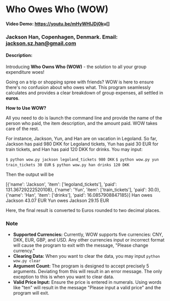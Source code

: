 # Who Owes Who (WOW)

#### Video Demo:  <https://youtu.be/mHyWHlJDj0k>u[]

### Jackson Han, Copenhagen, Denmark. Email: jackson.sz.han@gmail.com

#### Description:

Introducing **Who Owns Who (WOW)** - the solution to all your group expenditure woes!

Going on a trip or shopping spree with friends? WOW is here to ensure there's no confusion about who owes what. This program seamlessly calculates and provides a clear breakdown of group expenses, all settled in **euros**.

**How to Use WOW?**

All you need to do is launch the command line and provide the name of the person who paid, the item description, and the amount paid. WOW takes care of the rest.

For instance, Jackson, Yun, and Han are on vacation in Legoland. So far, Jackson has paid 980 DKK for Legoland tickets, Yun has paid 30 EUR for train tickets, and Han has paid 120 DKK for drinks.
You may input:

```$ python wow.py jackson legoland_tickets 980 DKK```
```$ python wow.py yun train_tickets 30 EUR```
```$ python wow.py han drinks 120 DKK```

Then the output will be

[{'name': 'Jackson', 'item': ['legoland_tickets'], 'paid': 131.36729222520108}, {'name': 'Yun', 'item': ['train_tickets'], 'paid': 30.0}, {'name': 'Han', 'item': ['drinks'], 'paid': 16.0857908847185}]
Han owes Jackson 43.07 EUR
Yun owes Jackson 29.15 EUR

Here, the final result is converted to Euros rounded to two decimal places.

### Note
- **Supported Currencies:** Currently, WOW supports five currencies: CNY, DKK, EUR, GBP, and USD. Any other
  currencies input or incorrect format will cause the program to exit with the message, "Please change currency."
- **Clearing Data:** When you want to clear the data, you may input
  ```python wow.py clear```
- **Argument Count:** The program is designed to accept precisely 5 arguments. Deviating from this will result in an error message. The only
  exception to this is when you want to clear data.
- **Valid Price Input:** Ensure the price is entered in numerals. Using words like "ten" will result in the message "Please input a valid
  price" and the program will exit.
